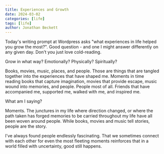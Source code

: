```yaml
---
title: Experiences and Growth
date: 2024-03-02
categories: [life]
tags: [life]
author: Jonathan Beckett
---
```


Today's writing prompt at Wordpress asks "what experiences in life helped you grow the most?". Good question - and one I might answer differently on any given day. Don't you just love cold-reading.

Grow in what way? Emotionally? Physically? Spiritually?

Books, movies, music, places, and people. Those are things that are tangled together into the experiences that have shaped me. Moments in time reading books that capture imagination, movies that provide escape, music wound into memories, and people. People most of all. Friends that have accompanied me, supported me, walked with me, and inspired me.

What am I saying?

Moments. The junctures in my life where direction changed, or where the path taken has forged memories to be carried throughout my life have all been woven around people. While books, movies and music tell stories, people are the story.

I've always found people endlessly fascinating. That we sometimes connect with each other for even the most fleeting moments reinforces that in a world filled with uncertainty, good still happens.